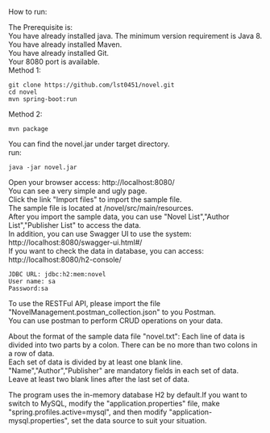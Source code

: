 How to run:  
  
The Prerequisite is:  
You have already installed java. The minimum version requirement is Java 8.  
You have already installed Maven.  
You have already installed Git.  
Your 8080 port is available.    
Method 1:  
```
git clone https://github.com/lst0451/novel.git
cd novel
mvn spring-boot:run
```

Method 2:

```
mvn package
```

You can find the novel.jar under target directory.  
run:
```
java -jar novel.jar
```

Open your browser access: http://localhost:8080/  
You can see a very simple and ugly page.  
Click the link "Import files" to import the sample file.    
The sample file is located at /novel/src/main/resources.  
After you import the sample data, you can use "Novel List","Author List","Publisher List" to access the data.    
In addition, you can use Swagger UI to use the system:  
http://localhost:8080/swagger-ui.html#/  
If you want to check the data in database, you can access:  
http://localhost:8080/h2-console/  
```
JDBC URL: jdbc:h2:mem:novel  
User name: sa  
Password:sa
```

To use the RESTFul API, please import the file "NovelManagement.postman_collection.json" to you Postman.  
You can use postman to perform CRUD operations on your data. 

About the format of the sample data file "novel.txt":
Each line of data is divided into two parts by a colon. There can be no more than two colons in a row of data.  
Each set of data is divided by at least one blank line.  
"Name","Author","Publisher" are mandatory fields in each set of data.  
Leave at least two blank lines after the last set of data.


The program uses the in-memory database H2 by default.If you want to switch to MySQL,
modify the "application.properties" file, 
make "spring.profiles.active=mysql",
and then modify "application-mysql.properties", set the data source to suit your situation.  

